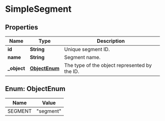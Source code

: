 

# SimpleSegment


## Properties

| Name | Type | Description |
|------------ | ------------- | ------------- |
|**id** | **String** | Unique segment ID. |
|**name** | **String** | Segment name. |
|**_object** | [**ObjectEnum**](#ObjectEnum) | The type of the object represented by the ID. |



## Enum: ObjectEnum

| Name | Value |
|---- | -----|
| SEGMENT | &quot;segment&quot; |



